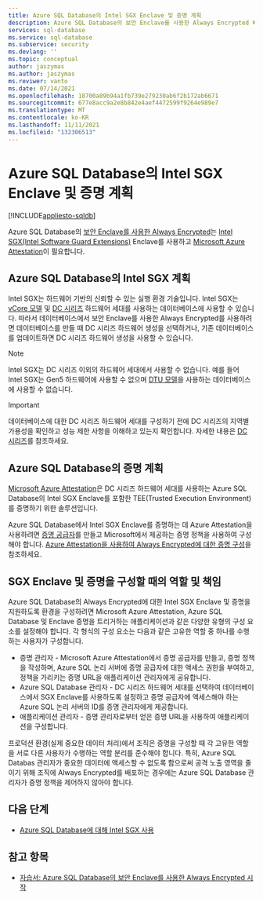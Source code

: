 ```yaml
---
title: Azure SQL Database의 Intel SGX Enclave 및 증명 계획
description: Azure SQL Database의 보안 Enclave를 사용한 Always Encrypted 배포를 계획합니다.
services: sql-database
ms.service: sql-database
ms.subservice: security
ms.devlang: ''
ms.topic: conceptual
author: jaszymas
ms.author: jaszymas
ms.reviwer: vanto
ms.date: 07/14/2021
ms.openlocfilehash: 18700a89b94a1fb739e279230ab6f2b172ab6671
ms.sourcegitcommit: 677e8acc9a2e8b842e4aef4472599f9264e989e7
ms.translationtype: MT
ms.contentlocale: ko-KR
ms.lasthandoff: 11/11/2021
ms.locfileid: "132306513"
---
```

# <a name="plan-for-intel-sgx-enclaves-and-attestation-in-azure-sql-database"></a>Azure SQL Database의 Intel SGX Enclave 및 증명 계획

[!INCLUDE[appliesto-sqldb](../includes/appliesto-sqldb.md)]

Azure SQL Database의 [보안 Enclave를 사용한 Always Encrypted](/sql/relational-databases/security/encryption/always-encrypted-enclaves)는 [Intel SGX(Intel Software Guard Extensions)](https://itpeernetwork.intel.com/microsoft-azure-confidential-computing/) Enclave를 사용하고 [Microsoft Azure Attestation](/sql/relational-databases/security/encryption/always-encrypted-enclaves#secure-enclave-attestation)이 필요합니다.

## <a name="plan-for-intel-sgx-in-azure-sql-database"></a>Azure SQL Database의 Intel SGX 계획

Intel SGX는 하드웨어 기반의 신뢰할 수 있는 실행 환경 기술입니다. Intel SGX는 [vCore 모델](service-tiers-sql-database-vcore.md) 및 [DC 시리즈](service-tiers-sql-database-vcore.md?#dc-series) 하드웨어 세대를 사용하는 데이터베이스에 사용할 수 있습니다. 따라서 데이터베이스에서 보안 Enclave를 사용한 Always Encrypted를 사용하려면 데이터베이스를 만들 때 DC 시리즈 하드웨어 생성을 선택하거나, 기존 데이터베이스를 업데이트하면 DC 시리즈 하드웨어 생성을 사용할 수 있습니다.

> [!NOTE]
> Intel SGX는 DC 시리즈 이외의 하드웨어 세대에서 사용할 수 없습니다. 예를 들어 Intel SGX는 Gen5 하드웨어에 사용할 수 없으며 [DTU 모델](service-tiers-dtu.md)을 사용하는 데이터베이스에 사용할 수 없습니다.

> [!IMPORTANT]
> 데이터베이스에 대한 DC 시리즈 하드웨어 세대를 구성하기 전에 DC 시리즈의 지역별 가용성을 확인하고 성능 제한 사항을 이해하고 있는지 확인합니다. 자세한 내용은 [DC 시리즈](service-tiers-sql-database-vcore.md#dc-series)를 참조하세요.

## <a name="plan-for-attestation-in-azure-sql-database"></a>Azure SQL Database의 증명 계획

[Microsoft Azure Attestation](../../attestation/overview.md)은 DC 시리즈 하드웨어 세대를 사용하는 Azure SQL Database의 Intel SGX Enclave를 포함한 TEE(Trusted Execution Environment)를 증명하기 위한 솔루션입니다.

Azure SQL Database에서 Intel SGX Enclave를 증명하는 데 Azure Attestation을 사용하려면 [증명 공급자](../../attestation/basic-concepts.md#attestation-provider)를 만들고 Microsoft에서 제공하는 증명 정책을 사용하여 구성해야 합니다. [Azure Attestation을 사용하여 Always Encrypted에 대한 증명 구성](always-encrypted-enclaves-configure-attestation.md)을 참조하세요.

## <a name="roles-and-responsibilities-when-configuring-sgx-enclaves-and-attestation"></a>SGX Enclave 및 증명을 구성할 때의 역할 및 책임

Azure SQL Database의 Always Encrypted에 대한 Intel SGX Enclave 및 증명을 지원하도록 환경을 구성하려면 Microsoft Azure Attestation, Azure SQL Database 및 Enclave 증명을 트리거하는 애플리케이션과 같은 다양한 유형의 구성 요소를 설정해야 합니다. 각 형식의 구성 요소는 다음과 같은 고유한 역할 중 하나를 수행하는 사용자가 구성합니다.

- 증명 관리자 - Microsoft Azure Attestation에서 증명 공급자를 만들고, 증명 정책을 작성하며, Azure SQL 논리 서버에 증명 공급자에 대한 액세스 권한을 부여하고, 정책을 가리키는 증명 URL을 애플리케이션 관리자에게 공유합니다.
- Azure SQL Database 관리자 - DC 시리즈 하드웨어 세대를 선택하여 데이터베이스에서 SGX Enclave를 사용하도록 설정하고 증명 공급자에 액세스해야 하는 Azure SQL 논리 서버의 ID를 증명 관리자에게 제공합니다.
- 애플리케이션 관리자 - 증명 관리자로부터 얻은 증명 URL을 사용하여 애플리케이션을 구성합니다.

프로덕션 환경(실제 중요한 데이터 처리)에서 조직은 증명을 구성할 때 각 고유한 역할을 서로 다른 사용자가 수행하는 역할 분리를 준수해야 합니다. 특히, Azure SQL Databas 관리자가 중요한 데이터에 액세스할 수 없도록 함으로써 공격 노출 영역을 줄이기 위해 조직에 Always Encrypted를 배포하는 경우에는 Azure SQL Database 관리자가 증명 정책을 제어하지 않아야 합니다.

## <a name="next-steps"></a>다음 단계

- [Azure SQL Database에 대해 Intel SGX 사용](always-encrypted-enclaves-enable-sgx.md)

## <a name="see-also"></a>참고 항목

- [자습서: Azure SQL Database의 보안 Enclave를 사용한 Always Encrypted 시작](always-encrypted-enclaves-getting-started.md)
